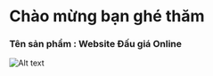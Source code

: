 # Chào mừng bạn ghé thăm 
### Tên sản phẩm : Website Đấu giá Online
![Alt text](/home/techcare/Desktop/NwfO8.png)


